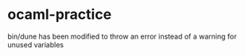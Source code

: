 # ocaml-practice

bin/dune has been modified to throw an error instead of a warning for unused variables
